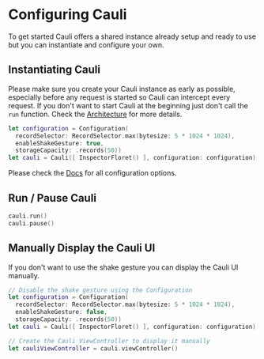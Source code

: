 # Configuring Cauli

To get started Cauli offers a shared instance already setup and ready to use but you can instantiate and configure your own.

## Instantiating Cauli

Please make sure you create your Cauli instance as early as possible, especially before any request is started so Cauli can intercept every request. If you don't want to start Cauli at the beginning just don't call the `run` function. Check the [Architecture](Architecture) for more details.
 
```swift
let configuration = Configuration(
  recordSelector: RecordSelector.max(bytesize: 5 * 1024 * 1024),
  enableShakeGesture: true,
  storageCapacity: .records(50))
let cauli = Cauli([ InspectorFloret() ], configuration: configuration)
```

Please check the [Docs](https://cauli.works/docs/Structs/Configuration.html) for all configuration options.

## Run / Pause Cauli

```swift
cauli.run()
cauli.pause()
```

## Manually Display the Cauli UI

If you don't want to use the shake gesture you can display the Cauli UI manually.

```swift
// Disable the shake gesture using the Configuration
let configuration = Configuration(
  recordSelector: RecordSelector.max(bytesize: 5 * 1024 * 1024),
  enableShakeGesture: false,
  storageCapacity: .records(50))
let cauli = Cauli([ InspectorFloret() ], configuration: configuration)

// Create the Cauli ViewController to display it manually
let cauliViewController = cauli.viewController()
```
